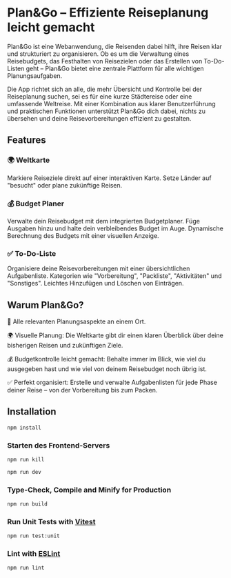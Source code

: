 # Plan&Go – Effiziente Reiseplanung leicht gemacht
Plan&Go ist eine Webanwendung, die Reisenden dabei hilft, ihre Reisen klar und strukturiert zu organisieren. Ob es um die Verwaltung eines Reisebudgets, das Festhalten von Reisezielen oder das Erstellen von To-Do-Listen geht – Plan&Go bietet eine zentrale Plattform für alle wichtigen Planungsaufgaben.

Die App richtet sich an alle, die mehr Übersicht und Kontrolle bei der Reiseplanung suchen, sei es für eine kurze Städtereise oder eine umfassende Weltreise. Mit einer Kombination aus klarer Benutzerführung und praktischen Funktionen unterstützt Plan&Go dich dabei, nichts zu übersehen und deine Reisevorbereitungen effizient zu gestalten.

## Features
### 🌍 Weltkarte
Markiere Reiseziele direkt auf einer interaktiven Karte.
Setze Länder auf "besucht" oder plane zukünftige Reisen.

### 💰 Budget Planer
Verwalte dein Reisebudget mit dem integrierten Budgetplaner.
Füge Ausgaben hinzu und halte dein verbleibendes Budget im Auge.
Dynamische Berechnung des Budgets mit einer visuellen Anzeige.

### ✅ To-Do-Liste
Organisiere deine Reisevorbereitungen mit einer übersichtlichen Aufgabenliste.
Kategorien wie "Vorbereitung", "Packliste", "Aktivitäten" und "Sonstiges".
Leichtes Hinzufügen und Löschen von Einträgen.

## Warum Plan&Go?

🌟 Alle relevanten Planungsaspekte an einem Ort.

🌍 Visuelle Planung: Die Weltkarte gibt dir einen klaren Überblick über deine bisherigen Reisen und zukünftigen Ziele.

💰 Budgetkontrolle leicht gemacht: Behalte immer im Blick, wie viel du ausgegeben hast und wie viel von deinem Reisebudget noch übrig ist.

✅ Perfekt organisiert: Erstelle und verwalte Aufgabenlisten für jede Phase deiner Reise – von der Vorbereitung bis zum Packen.


## Installation

```sh
npm install
```

### Starten des Frontend-Servers

```sh
npm run kill
```

```sh
npm run dev
```

### Type-Check, Compile and Minify for Production

```sh
npm run build
```

### Run Unit Tests with [Vitest](https://vitest.dev/)

```sh
npm run test:unit
```

### Lint with [ESLint](https://eslint.org/)

```sh
npm run lint
```

